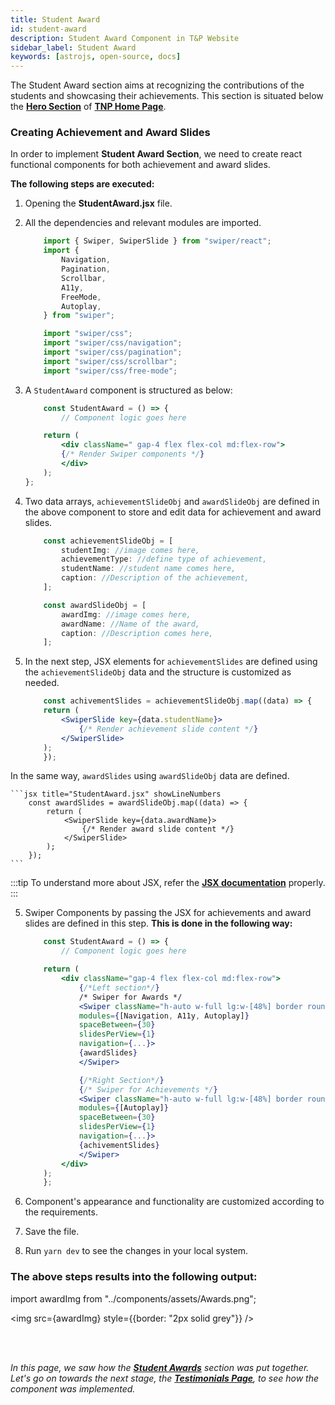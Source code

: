 ```yaml
---
title: Student Award
id: student-award
description: Student Award Component in T&P Website
sidebar_label: Student Award
keywords: [astrojs, open-source, docs]
---
```


The Student Award section aims at recognizing the contributions of the students and showcasing their achievements. This section is situated below the [**Hero Section**](hero) of [**TNP Home Page**](https://tnp.tcetmumbai.in/). 

### Creating Achievement and Award Slides

In order to implement **Student Award Section**, we need to create react functional components for both achievement and award slides. 

**The following steps are executed:**

1. Opening the **StudentAward.jsx** file.

2. All the dependencies and relevant modules are imported. 

    ```jsx title="StudentAward.jsx" showLineNumbers
        import { Swiper, SwiperSlide } from "swiper/react";
        import {
            Navigation,
            Pagination,
            Scrollbar,
            A11y,
            FreeMode,
            Autoplay,
        } from "swiper";

        import "swiper/css";
        import "swiper/css/navigation";
        import "swiper/css/pagination";
        import "swiper/css/scrollbar";
        import "swiper/css/free-mode";
    ```

2. A `StudentAward` component is structured as below: 

    ```jsx title="StudentAward.jsx" showLineNumbers
        const StudentAward = () => {
            // Component logic goes here

        return (
            <div className=" gap-4 flex flex-col md:flex-row">
            {/* Render Swiper components */}
            </div>
        );  
    };
    ```

3. Two data arrays, `achievementSlideObj` and `awardSlideObj` are defined in the above component to store and edit data for achievement and award slides. 
 
    ```jsx title="StudentAward.jsx" {2-5,9-11} showLineNumbers
        const achievementSlideObj = [
            studentImg: //image comes here,
            achievementType: //define type of achievement,
            studentName: //student name comes here,
            caption: //Description of the achievement,
        ];

        const awardSlideObj = [
            awardImg: //image comes here,
            awardName: //Name of the award,
            caption: //Description comes here,
        ];
    ```
4. In the next step, JSX elements for `achievementSlides` are defined using the `achievementSlideObj` data and the structure is customized as needed. 

    ```jsx title="StudentAward.jsx" showLineNumbers
        const achivementSlides = achievementSlideObj.map((data) => {
        return (
            <SwiperSlide key={data.studentName}>
                {/* Render achievement slide content */}
            </SwiperSlide>
        );
        });
    ```

 In the same way, `awardSlides` using `awardSlideObj` data are defined.

    ```jsx title="StudentAward.jsx" showLineNumbers
        const awardSlides = awardSlideObj.map((data) => {
            return (
                <SwiperSlide key={data.awardName}>
                    {/* Render award slide content */}
                </SwiperSlide>
            );
        });
    ```
    
    
:::tip
   To understand more about JSX, refer the **[JSX documentation](https://legacy.reactjs.org/docs/introducing-jsx.html)** properly.
:::

5. Swiper Components by passing the JSX for achievements and award slides are defined in this step. **This is done in the following way:**

    ```jsx title="StudentAward.jsx" {8-14,18-24} showLineNumbers
        const StudentAward = () => {
            // Component logic goes here

        return (
            <div className="gap-4 flex flex-col md:flex-row">
                {/*Left section*/}
                /* Swiper for Awards */
                <Swiper className="h-auto w-full lg:w-[48%] border rounded-lg xl:rounded-xl" 
                modules={[Navigation, A11y, Autoplay]} 
                spaceBetween={30} 
                slidesPerView={1} 
                navigation={...}>
                {awardSlides}
                </Swiper>

                {/*Right Section*/}
                {/* Swiper for Achievements */}
                <Swiper className="h-auto w-full lg:w-[48%] border rounded-lg xl:rounded-xl"
                modules={[Autoplay]} 
                spaceBetween={30} 
                slidesPerView={1} 
                navigation={...}>
                {achivementSlides}
                </Swiper>
            </div>
        );
        };
    ```

6. Component's appearance and functionality are customized according to the requirements. 

7. Save the file. 

8. Run `yarn dev` to see the changes in your local system.

<h3>The above steps results into the following output:</h3>

import awardImg from "../components/assets/Awards.png";

<img src={awardImg} style={{border: "2px solid grey"}} />

<br /><br />

_In this page, we saw how the [**Student Awards**](student-award) section was put together. Let's go on towards the next stage, the [**Testimonials Page**](testimonials), to see how the component was implemented._